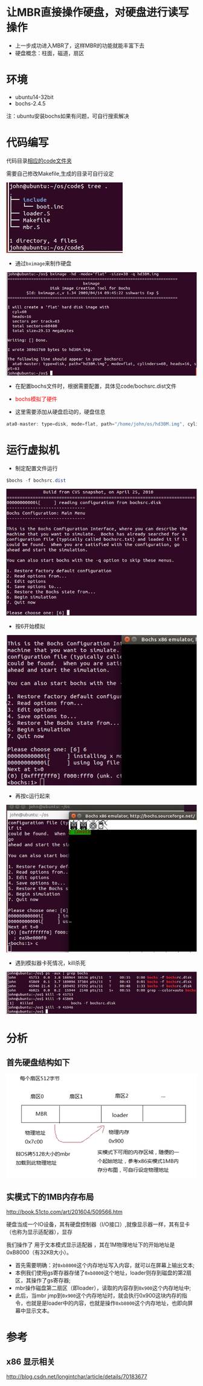 
# 让MBR直接操作硬盘，对硬盘进行读写操作

* 上一步成功进入MBR了，这样MBR的功能就能丰富下去
* 硬盘概念：柱面，磁道，扇区

# 环境

* ubuntu14-32bit
* bochs-2.4.5

注：ubuntu安装bochs如果有问题，可自行搜索解决

# 代码编写

代码目录<a href="https://github.com/doctording/os/tree/master/docs/content/02_mbr_hd/code" target="_blank">相应的code文件夹</a>

需要自己修改Makefile,生成的目录可自行设定

![](../02_mbr_hd/imgs/code_directory.jpg)

* 通过`bximage`来制作硬盘

![](../02_mbr_hd/imgs/bximage.jpg)

* 在配置bochs文件时，根据需要配置，具体见code/bochsrc.dist文件

* <font color='red'>bochs模拟了硬件</font>

* 这里需要添加从硬盘启动的，硬盘信息

```java
ata0-master: type=disk, mode=flat, path="/home/john/os/hd30M.img", cylinders=60, heads=16, spt=63
```

# 运行虚拟机

* 制定配置文件运行

```java
$bochs -f bochsrc.dist
```

![](../02_mbr_hd/imgs/start.jpg)

* 按6开始模拟

![](../02_mbr_hd/imgs/start2.jpg)

* 再按c运行起来

![](../02_mbr_hd/imgs/os.jpg)

* 遇到模拟器卡死情况，kill杀死

![](../02_mbr_hd/imgs/kill.jpg)

# 分析

## 首先硬盘结构如下

![](../02_mbr_hd/imgs/xx.jpg)

## 实模式下的1MB内存布局

http://book.51cto.com/art/201604/509566.htm

硬盘当成一个IO设备，其有硬盘控制器（I/O接口）,就像显示器一样，其有显卡（也称为显示适配器），显存

我们操作了 用于文本模式显示适配器 ，其在1M物理地址下的开始地址是 0xB8000（有32KB大小）。

* 首先需要明确：对`0xb8000`这个内存地址写入内容，就可以在屏幕上输出文本;
* 本例我们使用gs寄存器存储了`0xb8000`这个地址，loader则存到磁盘的第2扇区，其操作了gs寄存器;
* mbr操作磁盘第二扇区（即loader），读取的内容存到`0x900`这个内存地址中;
* 此后，当mbr jmp到`0x900`这个内存地址时，就会执行0x900这块内存的指令，也就是是loader中的内容，也就是操作`0xb8000`这个内存地址，也即向屏幕中显示文本。

# 参考

## x86 显示相关

http://blog.csdn.net/longintchar/article/details/70183677
